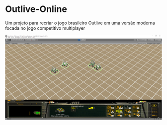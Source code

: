 # Outlive-Online
Um projeto para recriar o jogo brasileiro Outlive em uma versão moderna focada no jogo competitivo multiplayer

![Representação do jogo](/Tela.png)
